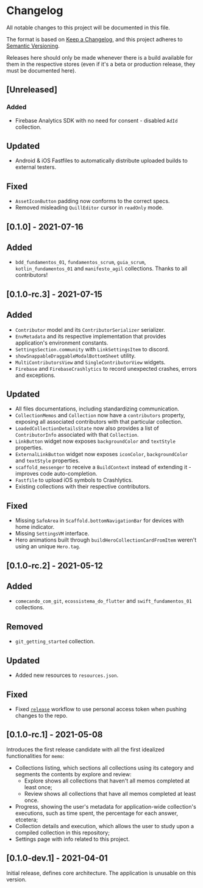 # Changelog

All notable changes to this project will be documented in this file.

The format is based on [Keep a Changelog](https://keepachangelog.com/en/1.0.0/),
and this project adheres to [Semantic Versioning](https://semver.org/spec/v2.0.0.html).

Releases here should only be made whenever there is a build available for them in the respective stores (even if it's
a beta or production release, they must be documented here).

## [Unreleased]

### Added
- Firebase Analytics SDK with no need for consent - disabled `AdId` collection.

## Updated
- Android & iOS Fastfiles to automatically distribute uploaded builds to external testers.

## Fixed
- `AssetIconButton` padding now conforms to the correct specs.
- Removed misleading `QuillEditor` cursor in `readOnly` mode.

## [0.1.0] - 2021-07-16

## Added
- `bdd_fundamentos_01`, `fundamentos_scrum`, `guia_scrum`, `kotlin_fundamentos_01` and `manifesto_agil` collections.
Thanks to all contributors!

## [0.1.0-rc.3] - 2021-07-15

## Added
- `Contributor` model and its `ContributorSerializer` serializer.
- `EnvMetadata` and its respective implementation that provides application's environment constants.
- `SettingsSection.community` with `LinkSettingsItem` to discord.
- `showSnappableDraggableModalBottomSheet` utility.
- `MultiContributorsView` and `SingleContributorView` widgets.
- `Firebase` and `FirebaseCrashlytics` to record unexpected crashes, errors and exceptions.
  
## Updated
- All files documentations, including standardizing communication.
- `CollectionMemos` and `Collection` now have a `contributors` property, exposing all associated contributors with that
particular collection.
- `LoadedCollectionDetailsState` now also provides a list of `ContributorInfo` associated with that `Collection`.
- `LinkButton` widget now exposes `backgroundColor` and `textStyle` properties.
- `ExternalLinkButton` widget now exposes `iconColor`, `backgroundColor` and `textStyle` properties.
- `scaffold_messenger` to receive a `BuildContext` instead of extending it - improves code auto-completion.
- `Fastfile` to upload iOS symbols to Crashlytics.
- Existing collections with their respective contributors.

## Fixed
- Missing `SafeArea` in `Scaffold.bottomNavigationBar` for devices with home indicator.
- Missing `SettingsVM` interface.
- Hero animations built through  `buildHeroCollectionCardFromItem` weren't using an unique `Hero.tag`.

## [0.1.0-rc.2] - 2021-05-12

## Added
- `comecando_com_git`, `ecossistema_do_flutter` and `swift_fundamentos_01` collections.

## Removed
- `git_getting_started` collection.

## Updated
- Added new resources to `resources.json`.

## Fixed
- Fixed [`release`](.github/workflows/release.yml) workflow to use personal access token when pushing changes to the
repo.

## [0.1.0-rc.1] - 2021-05-08

Introduces the first release candidate with all the first idealized functionalities for `memo`:

- Collections listing, which sections all collections using its category and segments the contents by explore and
review:
  - Explore shows all collections that haven't all memos completed at least once;
  - Review shows all collections that have all memos completed at least once.
- Progress, showing the user's metadata for application-wide collection's executions, such as time spent, the
percentage for each answer, etcetera;
- Collection details and execution, which allows the user to study upon a compiled collection in this repository;
- Settings page with info related to this project.

## [0.1.0-dev.1] - 2021-04-01

Initial release, defines core architecture.
The application is unusable on this version.